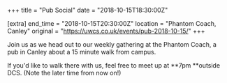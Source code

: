 +++
title = "Pub Social"
date = "2018-10-15T18:30:00Z"

[extra]
end_time = "2018-10-15T20:30:00Z"
location = "Phantom Coach, Canley"
original = "https://uwcs.co.uk/events/pub-2018-10-15/"
+++

Join us as we head out to our weekly gathering at the Phantom Coach, a pub in Canley about a 15 minute walk from campus.

If you'd like to walk there with us, feel free to meet up at **7pm **outside DCS. (Note the later time from now on\!)

